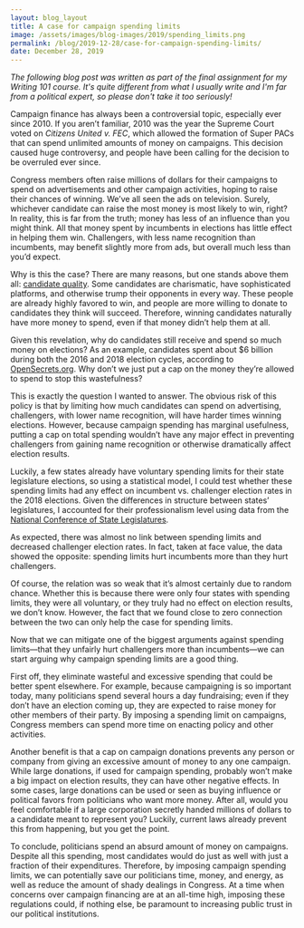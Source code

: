 ```yaml
---
layout: blog_layout
title: A case for campaign spending limits
image: /assets/images/blog-images/2019/spending_limits.png
permalink: /blog/2019-12-28/case-for-campaign-spending-limits/
date: December 28, 2019
---
```


_The following blog post was written as part of the final assignment for my Writing 101 course. It's quite different from what I usually write and I'm far from a political expert, so please don't take it too seriously!_

Campaign finance has always been a controversial topic, especially ever since 2010. If you aren’t familiar, 2010 was the year the Supreme Court voted on _Citizens United v. FEC_, which allowed the formation of Super PACs that can spend unlimited amounts of money on campaigns. This decision caused huge controversy, and people have been calling for the decision to be overruled ever since. 

Congress members often raise millions of dollars for their campaigns to spend on advertisements and other campaign activities, hoping to raise their chances of winning. We’ve all seen the ads on television. Surely, whichever candidate can raise the most money is most likely to win, right? In reality, this is far from the truth; money has less of an influence than you might think. All that money spent by incumbents in elections has little effect in helping them win. Challengers, with less name recognition than incumbents, may benefit slightly more from ads, but overall much less than you’d expect. 

Why is this the case? There are many reasons, but one stands above them all: [candidate quality](http://pricetheory.uchicago.edu/levitt/Papers/LevittUsingRepeatChallengers1994.pdf). Some candidates are charismatic, have sophisticated platforms, and otherwise trump their opponents in every way. These people are already highly favored to win, and people are more willing to donate to candidates they think will succeed. Therefore, winning candidates naturally have more money to spend, even if that money didn’t help them at all. 

Given this revelation, why do candidates still receive and spend so much money on elections? As an example, candidates spent about $6 billion during both the 2016 and 2018 election cycles, according to [OpenSecrets.org](https://www.opensecrets.org/overview/cost.php). Why don’t we just put a cap on the money they’re allowed to spend to stop this wastefulness?

This is exactly the question I wanted to answer. The obvious risk of this policy is that by limiting how much candidates can spend on advertising, challengers, with lower name recognition, will have harder times winning elections. However, because campaign spending has marginal usefulness, putting a cap on total spending wouldn’t have any major effect in preventing challengers from gaining name recognition or otherwise dramatically affect election results. 

Luckily, a few states already have voluntary spending limits for their state legislature elections, so using a statistical model, I could test whether these spending limits had any effect on incumbent vs. challenger election rates in the 2018 elections. Given the differences in structure between states’ legislatures, I accounted for their professionalism level using data from the [National Conference of State Legislatures](http://www.ncsl.org/research/about-state-legislatures/full-and-part-time-legislatures.aspx#average). 

As expected, there was almost no link between spending limits and decreased challenger election rates. In fact, taken at face value, the data showed the opposite: spending limits hurt incumbents more than they hurt challengers. 

Of course, the relation was so weak that it’s almost certainly due to random chance. Whether this is because there were only four states with spending limits, they were all voluntary, or they truly had no effect on election results, we don’t know. However, the fact that we found close to zero connection between the two can only help the case for spending limits. 

Now that we can mitigate one of the biggest arguments against spending limits—that they unfairly hurt challengers more than incumbents—we can start arguing why campaign spending limits are a good thing. 

First off, they eliminate wasteful and excessive spending that could be better spent elsewhere. For example, because campaigning is so important today, many politicians spend several hours a day fundraising; even if they don’t have an election coming up, they are expected to raise money for other members of their party. By imposing a spending limit on campaigns, Congress members can spend more time on enacting policy and other activities.

Another benefit is that a cap on campaign donations prevents any person or company from giving an excessive amount of money to any one campaign. While large donations, if used for campaign spending, probably won’t make a big impact on election results, they can have other negative effects. In some cases, large donations can be used or seen as buying influence or political favors from politicians who want more money. After all, would you feel comfortable if a large corporation secretly handed millions of dollars to a candidate meant to represent you? Luckily, current laws already prevent this from happening, but you get the point. 

To conclude, politicians spend an absurd amount of money on campaigns. Despite all this spending, most candidates would do just as well with just a fraction of their expenditures. Therefore, by imposing campaign spending limits, we can potentially save our politicians time, money, and energy, as well as reduce the amount of shady dealings in Congress. At a time when concerns over campaign financing are at an all-time high, imposing these regulations could, if nothing else, be paramount to increasing public trust in our political institutions. 
